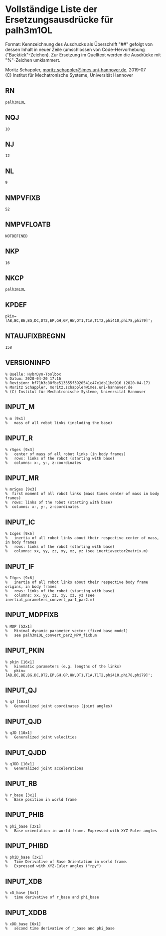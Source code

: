 # Vollständige Liste der Ersetzungsausdrücke für palh3m1OL
Format: Kennzeichnung des Ausdrucks als Überschrift "##" gefolgt von dessen Inhalt in neuer Zeile (umschlossen von Code-Hervorhebung ("Backtick"-Zeichen).
Zur Ersetzung im Quelltext werden die Ausdrücke mit "%"-Zeichen umklammert.

Moritz Schappler, moritz.schappler@imes.uni-hannover.de, 2019-07  
(C) Institut für Mechatronische Systeme, Universität Hannover

## RN

```
palh3m1OL
```

## NQJ

```
10
```

## NJ

```
12
```

## NL

```
9
```

## NMPVFIXB

```
52
```

## NMPVFLOATB

```
NOTDEFINED
```

## NKP

```
16
```

## NKCP

```
palh3m1OL
```

## KPDEF

```
pkin=[AB,BC,BE,BG,DC,DT2,EP,GH,GP,HW,OT1,T1A,T1T2,phi410,phi78,phi79]';
```

## NTAUJFIXBREGNN

```
158
```

## VERSIONINFO

```
% Quelle: HybrDyn-Toolbox
% Datum: 2020-04-20 17:16
% Revision: bf71b3c88fbe513355f3920541c47e1db11bd916 (2020-04-17)
% Moritz Schappler, moritz.schappler@imes.uni-hannover.de
% (C) Institut für Mechatronische Systeme, Universität Hannover
```

## INPUT_M

```
% m [9x1]
%   mass of all robot links (including the base)
```

## INPUT_R

```
% rSges [9x3]
%   center of mass of all robot links (in body frames)
%   rows: links of the robot (starting with base)
%   columns: x-, y-, z-coordinates
```

## INPUT_MR

```
% mrSges [9x3]
%  first moment of all robot links (mass times center of mass in body frames)
%  rows: links of the robot (starting with base)
%  columns: x-, y-, z-coordinates
```

## INPUT_IC

```
% Icges [9x6]
%   inertia of all robot links about their respective center of mass, in body frames
%   rows: links of the robot (starting with base)
%   columns: xx, yy, zz, xy, xz, yz (see inertiavector2matrix.m)
```

## INPUT_IF

```
% Ifges [9x6]
%   inertia of all robot links about their respective body frame origins, in body frames
%   rows: links of the robot (starting with base)
%   columns: xx, yy, zz, xy, xz, yz (see inertial_parameters_convert_par1_par2.m)
```

## INPUT_MDPFIXB

```
% MDP [52x1]
%   Minimal dynamic parameter vector (fixed base model)
%   see palh3m1OL_convert_par2_MPV_fixb.m
```

## INPUT_PKIN

```
% pkin [16x1]
%   kinematic parameters (e.g. lengths of the links)
%   pkin=[AB,BC,BE,BG,DC,DT2,EP,GH,GP,HW,OT1,T1A,T1T2,phi410,phi78,phi79]';
```

## INPUT_QJ

```
% qJ [10x1]
%   Generalized joint coordinates (joint angles)
```

## INPUT_QJD

```
% qJD [10x1]
%   Generalized joint velocities
```

## INPUT_QJDD

```
% qJDD [10x1]
%   Generalized joint accelerations
```

## INPUT_RB

```
% r_base [3x1]
%   Base position in world frame
```

## INPUT_PHIB

```
% phi_base [3x1]
%   Base orientation in world frame. Expressed with XYZ-Euler angles
```

## INPUT_PHIBD

```
% phiD_base [3x1]
%   Time Derivative of Base Orientation in world frame.
%   Expressed with XYZ-Euler angles ("rpy")
```

## INPUT_XDB

```
% xD_base [6x1]
%   time derivative of r_base and phi_base
```

## INPUT_XDDB

```
% xDD_base [6x1]
%   second time derivative of r_base and phi_base
```

